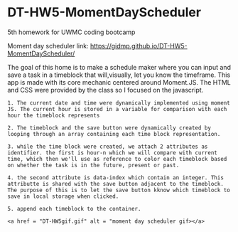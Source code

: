 # DT-HW5-MomentDayScheduler
5th homework for UWMC coding bootcamp

Moment day scheduler link: https://gidmp.github.io/DT-HW5-MomentDayScheduler/

The goal of this home is to make a schedule maker where you can input and save a task in a timeblock that will,visually, let you know the timeframe. This app is made with its core mechanic centered around Moment.JS. The HTML and CSS were provided by the class so I focused on the javascript.

    1. The current date and time were dynamically implemented using moment JS. The current hour is stored in a variable for comparison with each hour the timeblock represents

    2. The timeblock and the save button were dynamically created by looping through an array containing each time block representation.

    3. while the time block were created, we attach 2 attributes as identifier. the first is hour-n which we will compare with current time, which then we'll use as reference to color each timeblock based on whether the task is in the future, present or past.

    4. the second attribute is data-index which contain an integer. This attributte is shared with the save button adjacent to the timeblock. The purpose of this is to let the save button kknow which timeblock to save in local storage when clicked.

    5. append each timeblock to the container.

    <a href = "DT-HW5gif.gif" alt = "moment day scheduler gif></a>